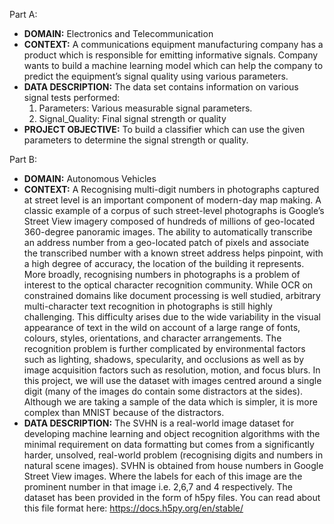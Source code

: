 Part A:
- **DOMAIN:** Electronics and Telecommunication
- **CONTEXT:** A communications equipment manufacturing company has a product which is responsible for emitting informative signals. Company wants to build a machine learning model which can help the company to predict the equipment’s signal quality using various parameters.
- **DATA DESCRIPTION:** The data set contains information on various signal tests performed:
    1. Parameters: Various measurable signal parameters.
    2. Signal_Quality: Final signal strength or quality        
- **PROJECT OBJECTIVE:** To build a classifier which can use the given parameters to determine the signal strength or quality.

Part B:
- **DOMAIN:** Autonomous Vehicles
- **CONTEXT:** A Recognising multi-digit numbers in photographs captured at street level is an important component of modern-day map making. A classic example of a corpus of such street-level photographs is Google’s Street View imagery composed of hundreds of millions of geo-located 360-degree panoramic images. The ability to automatically transcribe an address number from a geo-located patch of pixels and associate the transcribed number with a known street address helps pinpoint, with a high degree of accuracy, the location of the building it represents. More broadly, recognising numbers in photographs is a problem of interest to the optical character recognition community. While OCR on constrained domains like document processing is well studied, arbitrary multi-character text recognition in photographs is still highly challenging. This difficulty arises due to the wide variability in the visual appearance of text in the wild on account of a large range of fonts, colours, styles, orientations, and character arrangements. The recognition problem is further complicated by environmental factors such as lighting, shadows, specularity, and occlusions as well as by image acquisition factors such as resolution, motion, and focus blurs. In this project, we will use the dataset with images centred around a single digit (many of the images do contain some distractors at the sides). Although we are taking a sample of the data which is simpler, it is more complex than MNIST because of the distractors.
- **DATA DESCRIPTION:** The SVHN is a real-world image dataset for developing machine learning and object recognition algorithms with the minimal requirement on data formatting but comes from a significantly harder, unsolved, real-world problem (recognising digits and numbers in natural scene images). SVHN is obtained from house numbers in Google Street View images. Where the labels for each of this image are the prominent number in that image i.e. 2,6,7 and 4 respectively. The dataset has been provided in the form of h5py files. You can read about this file format here: https://docs.h5py.org/en/stable/ 
